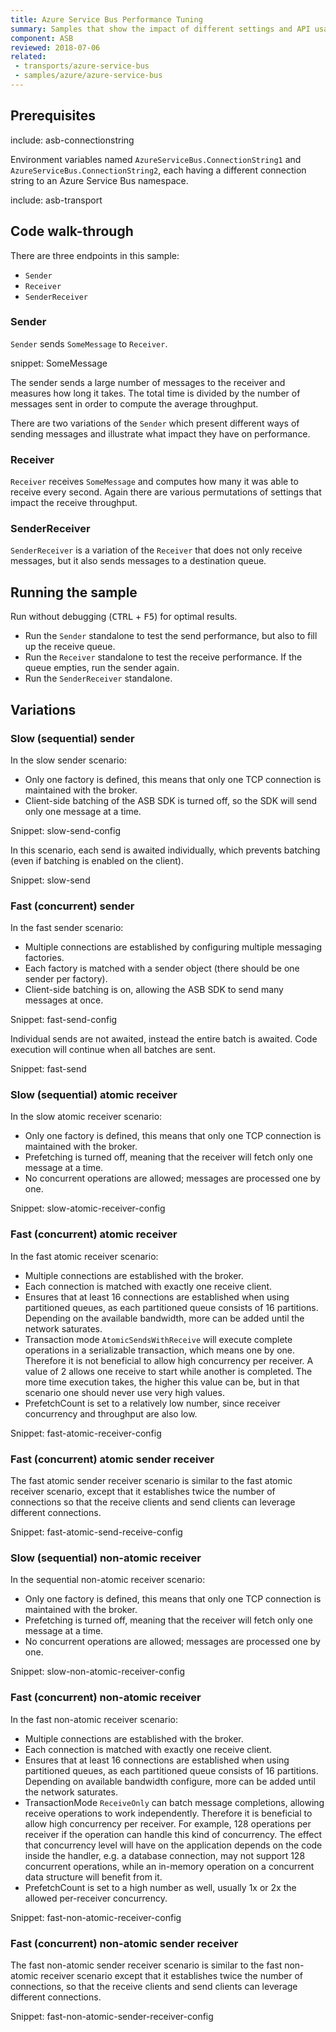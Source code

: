 ```yaml
---
title: Azure Service Bus Performance Tuning
summary: Samples that show the impact of different settings and API usage patterns on the performance of the ASB transport.
component: ASB
reviewed: 2018-07-06
related:
 - transports/azure-service-bus
 - samples/azure/azure-service-bus
---
```



## Prerequisites

include: asb-connectionstring 

Environment variables named `AzureServiceBus.ConnectionString1` and `AzureServiceBus.ConnectionString2`, each having a different connection string to an Azure Service Bus namespace.

include: asb-transport


## Code walk-through

There are three endpoints in this sample:

* `Sender`
* `Receiver`
* `SenderReceiver`


### Sender

`Sender` sends `SomeMessage` to `Receiver`.

snippet: SomeMessage

The sender sends a large number of messages to the receiver and measures how long it takes. The total time is divided by the number of messages sent in order to compute the average throughput. 

There are two variations of the `Sender` which present different ways of sending messages and illustrate what impact they have on performance.


### Receiver

`Receiver` receives `SomeMessage` and computes how many it was able to receive every second. Again there are various permutations of settings that impact the receive throughput.


### SenderReceiver

`SenderReceiver` is a variation of the `Receiver` that does not only receive messages, but it also sends messages to a destination queue.


## Running the sample

Run without debugging (<kbd>CTRL</kbd> + <kbd>F5</kbd>) for optimal results.

 * Run the `Sender` standalone to test the send performance, but also to fill up the receive queue.
 * Run the `Receiver` standalone to test the receive performance. If the queue empties, run the sender again.
 * Run the `SenderReceiver` standalone.
 

## Variations
 

### Slow (sequential) sender

In the slow sender scenario:
 * Only one factory is defined, this means that only one TCP connection is maintained with the broker.
 * Client-side batching of the ASB SDK is turned off, so the SDK will send only one message at a time.

Snippet: slow-send-config

In this scenario, each send is awaited individually, which prevents batching (even if batching is enabled on the client).

Snippet: slow-send  


### Fast (concurrent) sender

In the fast sender scenario:
 * Multiple connections are established by configuring multiple messaging factories.
 * Each factory is matched with a sender object (there should be one sender per factory).
 * Client-side batching is on, allowing the ASB SDK to send many messages at once.

Snippet: fast-send-config

Individual sends are not awaited, instead the entire batch is awaited. Code execution will continue when all batches are sent.

Snippet: fast-send


### Slow (sequential) atomic receiver

In the slow atomic receiver scenario:
 * Only one factory is defined, this means that only one TCP connection is maintained with the broker.
 * Prefetching is turned off, meaning that the receiver will fetch only one message at a time.
 * No concurrent operations are allowed; messages are processed one by one.

Snippet: slow-atomic-receiver-config


### Fast (concurrent) atomic receiver

In the fast atomic receiver scenario:
 * Multiple connections are established with the broker.
 * Each connection is matched with exactly one receive client.
 * Ensures that at least 16 connections are established when using partitioned queues, as each partitioned queue consists of 16 partitions. Depending on the available bandwidth, more can be added until the network saturates.
 * Transaction mode `AtomicSendsWithReceive` will execute complete operations in a serializable transaction, which means one by one. Therefore it is not beneficial to allow high concurrency per receiver. A value of 2 allows one receive to start while another is completed. The more time execution takes, the higher this value can be, but in that scenario one should never use very high values.
 * PrefetchCount is set to a relatively low number, since receiver concurrency and throughput are also low.

Snippet: fast-atomic-receiver-config


### Fast (concurrent) atomic sender receiver

The fast atomic sender receiver scenario is similar to the fast atomic receiver scenario, except that it establishes twice the number of connections so that the receive clients and send clients can leverage different connections.

Snippet: fast-atomic-send-receive-config


### Slow (sequential) non-atomic receiver

In the sequential non-atomic receiver scenario:
 * Only one factory is defined, this means that only one TCP connection is maintained with the broker.
 * Prefetching is turned off, meaning that the receiver will fetch only one message at a time.
 * No concurrent operations are allowed; messages are processed one by one.

Snippet: slow-non-atomic-receiver-config


### Fast (concurrent) non-atomic receiver

In the fast non-atomic receiver scenario:
 * Multiple connections are established with the broker.
 * Each connection is matched with exactly one receive client.
 * Ensures that at least 16 connections are established when using partitioned queues, as each partitioned queue consists of 16 partitions. Depending on available bandwidth configure, more can be added until the network saturates.
 * TransactionMode `ReceiveOnly` can batch message completions, allowing receive operations to work independently. Therefore it is beneficial to allow high concurrency per receiver. For example, 128 operations per receiver if the operation can handle this kind of concurrency. The effect that concurrency level will have on the application depends on the code inside the handler, e.g. a database connection, may not support 128 concurrent operations, while an in-memory operation on a concurrent data structure will benefit from it.
 * PrefetchCount is set to a high number as well, usually 1x or 2x the allowed per-receiver concurrency.

Snippet: fast-non-atomic-receiver-config


### Fast (concurrent) non-atomic sender receiver

The fast non-atomic sender receiver scenario is similar to the fast non-atomic receiver scenario except that it establishes twice the number of connections, so that the receive clients and send clients can leverage different connections.

Snippet: fast-non-atomic-sender-receiver-config
